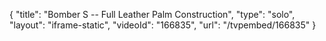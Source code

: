 {
    "title": "Bomber S -- Full Leather Palm Construction",
    "type": "solo",
    "layout": "iframe-static",
    "videoId": "166835",
    "url": "\/tvpembed\/166835"
}